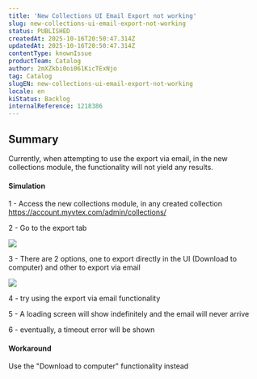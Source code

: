 ```yaml
---
title: 'New Collections UI Email Export not working'
slug: new-collections-ui-email-export-not-working
status: PUBLISHED
createdAt: 2025-10-16T20:50:47.314Z
updatedAt: 2025-10-16T20:50:47.314Z
contentType: knownIssue
productTeam: Catalog
author: 2mXZkbi0oi061KicTExNjo
tag: Catalog
slugEN: new-collections-ui-email-export-not-working
locale: en
kiStatus: Backlog
internalReference: 1218386
---
```


## Summary


Currently, when attempting to use the export via email, in the new collections module, the functionality will not yield any results.


#### Simulation


1 - Access the new collections module, in any created collection https://account.myvtex.com/admin/collections/

2 - Go to the export tab

 ![](https://vtexhelp.zendesk.com/attachments/token/hsnTzp3QEke2dAj6FoJwKXooL/?name=image.png)

3 - There are 2 options, one to export directly in the UI (Download to computer) and other to export via email

 ![](https://vtexhelp.zendesk.com/attachments/token/7OpN2ObWUqFmSH9XccwMU3aaj/?name=image.png)

4 - try using the export via email functionality

5 - A loading screen will show indefinitely and the email will never arrive

6 - eventually, a timeout error will be shown


#### Workaround


Use the "Download to computer" functionality instead



